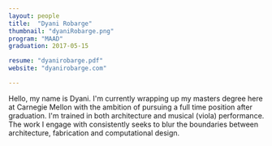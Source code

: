 ```yaml
---
layout: people
title:  "Dyani Robarge"
thumbnail: "dyaniRobarge.png"
program: "MAAD"
graduation: 2017-05-15

resume: "dyanirobarge.pdf"
website: "dyanirobarge.com"

---
```


Hello, my name is Dyani. I'm currently wrapping up my masters degree here at Carnegie Mellon with the ambition of pursuing a full time position after graduation. I'm trained in both architecture and musical (viola) performance. The work I engage with consistently seeks to blur the boundaries between architecture, fabrication and computational design. 